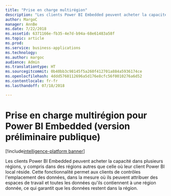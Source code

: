 ```yaml
---
title: "Prise en charge multirégion"
description: "Les clients Power BI Embedded peuvent acheter la capacité dans plusieurs régions, y compris dans des régions autres que celle où leur client Power BI local réside."
author: MargoC
manager: AnnBe
ms.date: 7/22/2018
ms.assetid: 6371166e-fb35-4e7d-b94a-68e61483a58f
ms.topic: article
ms.prod: 
ms.service: business-applications
ms.technology: 
ms.author: margoc
audience: Admin
ms.translationtype: HT
ms.sourcegitcommit: 0b40bb3c98145f5a260f412701a884a5936174ce
ms.openlocfilehash: 4ddd5760112696a5d176e8cfc56f0010276a6d52
ms.contentlocale: fr-fr
ms.lasthandoff: 07/18/2018

---
```

#  <a name="multi-region-support-for-power-bi-embedded-public-preview"></a>Prise en charge multirégion pour Power BI Embedded (version préliminaire publique) 

[!include[intelligence-platform banner](../../includes/intelligence-platform.md)]




Les clients Power BI Embedded peuvent acheter la capacité dans plusieurs régions, y compris dans des régions autres que celle où leur client Power BI local réside. Cette fonctionnalité permet aux clients de contrôles l'emplacement des données, dans la mesure où ils peuvent attribuer des espaces de travail et toutes les données qu'ils contiennent à une région donnée, ce qui garantit que les données restent dans la région.

